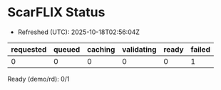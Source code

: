 ﻿# ScarFLIX Status

* Refreshed (UTC): 2025-10-18T02:56:04Z

| requested | queued | caching | validating | ready | failed |
|-----------|--------|---------|------------|-------|--------|
| 0 | 0 | 0 | 0 | 0 | 1 |

Ready (demo/rd): 0/1
